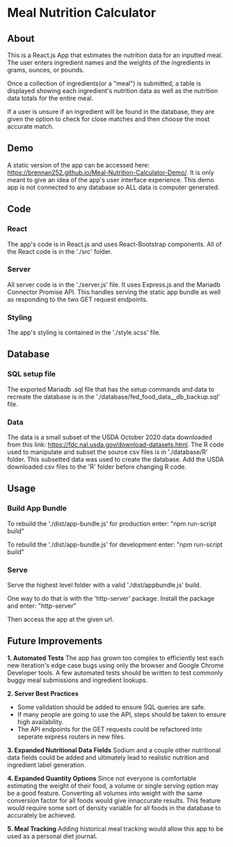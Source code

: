 # Meal Nutrition Calculator

## About
This is a React.js App that estimates the nutrition data for an inputted meal.
The user enters ingredient names and the weights of the ingredients in grams, ounces, or pounds.

Once a collection of ingredients(or a "meal") is submitted, a table is displayed showing each ingredient's nutrition data
as well as the nutrition data totals for the entire meal.

If a user is unsure if an ingredient will be found in the database, they are given the option to check for close matches and then choose 
the most accurate match. 
 
## Demo
A static version of the app can be accessed here: https://brennan252.github.io/Meal-Nutrition-Calculator-Demo/. 
It is only meant to give an idea of the app's user interface experience.
This demo app is not connected to any database so ALL data is computer generated. 

## Code
### React
The app's code is in React.js and uses React-Bootstrap components. All of the React code is in the './src' folder. 

### Server
All server code is in the './server.js' file. It uses Express.js and the Mariadb Connector Promise API.
This handles serving the static app bundle as well as responding to the two GET request endpoints.

### Styling
The app's styling is contained in the './style.scss' file. 

## Database
### SQL setup file
The exported Mariadb .sql file that has the setup commands and data to recreate the database is in the './database/fed_food_data__db_backup.sql' file.

### Data
The data is a small subset of the USDA October 2020 data downloaded from this link: https://fdc.nal.usda.gov/download-datasets.html. 
The R code used to manipulate and subset the source csv files is in './database/R' folder. This subsetted data was used to create the database.
Add the USDA downloaded csv files to the 'R' folder before changing R code.

## Usage
### Build App Bundle
To rebuild the './dist/app-bundle.js' for production enter:
"npm run-script build"

To rebuild the './dist/app-bundle.js' for development enter:
"npm run-script build"

### Serve
Serve the highest level folder with a valid './dist/appbundle.js' build.

One way to do that is with the 'http-server' package. Install the package and enter:
"http-server"

Then access the app at the given url.

## Future Improvements
**1. Automated Tests**
The app has grown too complex to efficiently test each new iteration's edge case bugs using only the browser and Google Chrome Developer tools.
A few automated tests should be written to test commonly buggy meal submissions and ingredient lookups.

**2. Server Best Practices**
- Some validation should be added to ensure SQL queries are safe. 
- If many people are going to use the API, steps should be taken to ensure high availability. 
- The API endpoints for the GET requests could be refactored into seperate express routers in new files. 

**3. Expanded Nutritional Data Fields**
Sodium and a couple other nutritional data fields could be added and ultimately lead to realistic nutrition and ingredient label generation.

**4. Expanded Quantity Options**
Since not everyone is comfortable estimating the weight of their food, a volume or single serving option may be a good feature.
Converting all volumes into weight with the same conversion factor for all foods would give innaccurate results. 
This feature would require some sort of density variable for all foods in the database to accurately be achieved.

**5. Meal Tracking**
Adding historical meal tracking would allow this app to be used as a personal diet journal.
